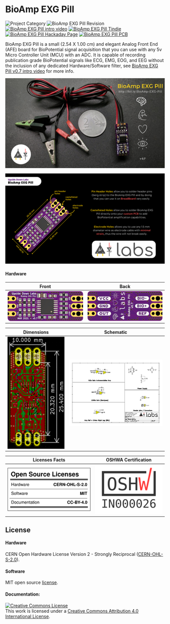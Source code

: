 # BioAmp EXG Pill


![Project Category](https://img.shields.io/badge/Category-Bioelectronics-gold) ![BioAmp EXG Pill Revision ](https://img.shields.io/badge/Version-0.7-success) [![BioAmp EXG Pill intro video ](https://img.shields.io/badge/Intro-YouTube-red)](https://www.youtube.com/watch?v=-G3z9fvQnuw) [![BioAmp EXG Pill Tindie ](https://img.shields.io/badge/Buy-Tindie-blue)](https://www.tindie.com/products/upsidedownlabs/bioamp-exg-pill/) [![BioAmp EXG Pill Hackaday Page ](https://img.shields.io/badge/Documentation-hackaday.io-yellowgreen)](https://hackaday.io/project/178997-bioamp-exg-pill) [![BioAmp EXG Pill PCB ](https://img.shields.io/badge/PCB-OSH_Park-purple)](https://oshpark.com/shared_projects/OPELY7qK)

BioAmp EXG Pill is a small (2.54 X 1.00 cm) and elegant Analog Front End (AFE) board for BioPotential signal acquisition that you can use with any 5v Micro Controller Unit (MCU) with an ADC. It is capable of recording publication grade BioPotential signals like ECG, EMG, EOG, and EEG without the inclusion of any dedicated Hardware/Software filter, see [BioAmp EXG Pill v0.7 intro video](https://www.youtube.com/watch?v=-G3z9fvQnuw) for more info.

![Upside Down Labs BioAmp EXG Pill Assembled](images/BioAmp-EXG-Pill-Assembled.png)

![Magic of Upside Down Labs BioAmp EXG Pill Assembled](images/Magic-of-BioAmp-EXG-Pill.png)

#### Hardware

| Front              |  Back |
| :-------------------------: | :-------------------------: |
| ![Upside Down Labs BioAmp EXG Pill front](images/BioAmp-EXG-Pill-v0.7-front-darkpurple.png)  | ![Upside Down Labs BioAmp EXG Pill back](images/BioAmp-EXG-Pill-v0.7-back-darkpurple.png) |

| Dimensions              |  Schematic |
| :-------------------------: | :-------------------------: |
| ![Upside Down Labs BioAmp EXG Pill dimensions](images/BioAmp-EXG-Pill_dimensions.png)  | ![Upside Down Labs BioAmp EXG Pill schematic](images/BioAmp-EXG-Pill_schematic.png) |

| Licenses Facts              |  OSHWA Certification |
| :-------------------------: | :-------------------------: |
| <a href="LICENSE.md"><img src="images/Licenses_facts.svg" width="400" alt="Open Source Licenses Facts"/></a>  | <a href="https://certification.oshwa.org/in000026.html"><img src="images/OSHW_mark_IN000026.png" width="300" alt="Open Source Hardware Certification mark"/></a> |


## License

#### Hardware
CERN Open Hardware License Version 2 - Strongly Reciprocal ([CERN-OHL-S-2.0](https://spdx.org/licenses/CERN-OHL-S-2.0.html)).

#### Software
MIT open source [license](http://opensource.org/licenses/MIT).

#### Documentation:
<a rel="license" href="http://creativecommons.org/licenses/by/4.0/"><img alt="Creative Commons License" style="border-width:0" src="https://i.creativecommons.org/l/by/4.0/88x31.png" /></a><br />This work is licensed under a <a rel="license" href="http://creativecommons.org/licenses/by/4.0/">Creative Commons Attribution 4.0 International License</a>.
